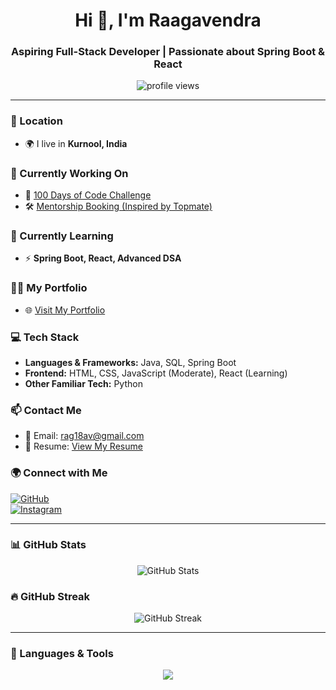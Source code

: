 <h1 align="center">Hi 👋, I'm Raagavendra</h1>
<h3 align="center">Aspiring Full-Stack Developer | Passionate about Spring Boot & React</h3>

<p align="center">
  <img src="https://komarev.com/ghpvc/?username=Ragav15P&label=Profile%20Views&color=0e75b6&style=flat" alt="profile views" />
</p>

---

### 📍 Location
- 🌍 I live in **Kurnool, India**

### 🔭 Currently Working On  
- 🚀 [100 Days of Code Challenge](https://github.com/Ragav15P/100DaysOfCode)  
- 🛠 [Mentorship Booking (Inspired by Topmate)](https://github.com/Ragav15P/MentorShipBooking)

### 🌱 Currently Learning  
- ⚡ **Spring Boot, React, Advanced DSA**

### 👨‍💻 My Portfolio  
- 🌐 [Visit My Portfolio](https://updated-personal-portfolio-full-mef1tykyi.vercel.app/)

### 💻 Tech Stack  
- **Languages & Frameworks:** Java, SQL, Spring Boot  
- **Frontend:** HTML, CSS, JavaScript (Moderate), React (Learning)  
- **Other Familiar Tech:** Python  

### 📫 Contact Me  
- 📧 Email: [rag18av@gmail.com](mailto:rag18av@gmail.com)  
- 📄 Resume: [View My Resume](https://drive.google.com/file/d/11DO29xCBmz1kDbuYokCGBYv_hYQ8qTKW/view?usp=drivesdk)  

### 🌍 Connect with Me  
[![GitHub](https://img.shields.io/badge/GitHub-%23121011.svg?style=for-the-badge&logo=github&logoColor=white)](https://github.com/Ragav15P)  
[![Instagram](https://img.shields.io/badge/Instagram-%23E4405F.svg?style=for-the-badge&logo=instagram&logoColor=white)](https://www.instagram.com/hello_ragav7/)

---

### 📊 GitHub Stats  
<p align="center">
  <img src="https://github-readme-stats.vercel.app/api?username=Ragav15P&show_icons=true&theme=radical" alt="GitHub Stats" />
</p>

### 🔥 GitHub Streak  
<p align="center">
  <img src="https://github-readme-streak-stats.herokuapp.com/?user=Ragav15P&theme=radical" alt="GitHub Streak" />
</p>

---

### 🚀 Languages & Tools  
<p align="center">
  <img src="https://skillicons.dev/icons?i=java,spring,html,css,js,react,python,sql,git,github" />
</p>
